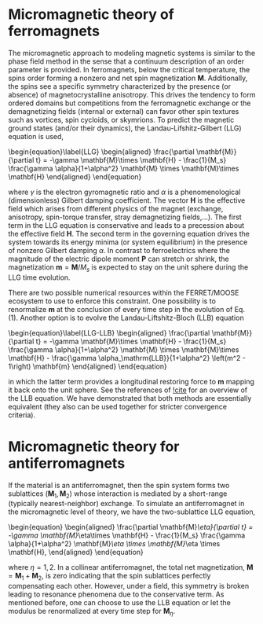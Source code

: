 # Micromagnetic theory of ferromagnets

The micromagnetic approach to modeling magnetic systems is similar to the phase field method in the sense that a continuum description of an order parameter is provided. In ferromagnets, below the critical temperature, the spins order forming a nonzero and net spin magnetization $\mathbf{M}$. Additionally, the spins see a specific symmetry characterized by the presence (or absence) of magnetocrystalline anisotropy. This drives the tendency to form ordered domains but competitions from the ferromagnetic exchange or the demagnetizing fields (internal or external) can favor other spin textures such as vortices, spin cycloids, or skymrions. To predict the magnetic ground states (and/or their dynamics), the Landau-Lifshitz-Gilbert (LLG) equation is used,

\begin{equation}\label{LLG}
  \begin{aligned}
    \frac{\partial \mathbf{M}}{\partial t} = -\gamma \mathbf{M}\times \mathbf{H} - \frac{1}{M_s} \frac{\gamma \alpha}{1+\alpha^2} \mathbf{M} \times \mathbf{M}\times \mathbf{H}
  \end{aligned}
\end{equation}

where $\gamma$ is the electron gyromagnetic ratio and $\alpha$ is a phenomenological (dimensionless) Gilbert damping coefficient. The vector $\mathbf{H}$ is the effective field which arises from different physics of the magnet (exchange, anisotropy, spin-torque transfer, stray demagnetizing fields,...). The first term in the LLG equation is conservative and leads to a precession about the effective field $\mathbf{H}$. The second term in the governing equation drives the system towards its energy minima (or system equilibrium) in the presence of nonzero Gilbert damping $\alpha$. In contrast to ferroelectrics where the magnitude of the electric dipole moment $\mathbf{P}$ can stretch or shrink, the magnetization $\mathbf{m} = \mathbf{M} / M_s$ is expected to stay on the unit sphere during the LLG time evolution.

There are two possible numerical resources within the FERRET/MOOSE ecosystem to use to enforce this constraint. One possibility is to renormalize $\mathbf{m}$ at the conclusion of every time step in the evolution of Eq. (1). Another option is to evolve the Landau-Liftshitz-Bloch (LLB) equation

\begin{equation}\label{LLG-LLB}
  \begin{aligned}
    \frac{\partial \mathbf{M}}{\partial t} = -\gamma \mathbf{M}\times \mathbf{H} - \frac{1}{M_s} \frac{\gamma \alpha}{1+\alpha^2} \mathbf{M} \times \mathbf{M}\times \mathbf{H} - \frac{\gamma \alpha_\mathrm{LLB}}{1+\alpha^2} \left(m^2 - 1\right) \mathbf{m}
  \end{aligned}
\end{equation}

in which the latter term provides a longitudinal restoring force to $\mathbf{m}$ mapping it back onto the unit sphere. See the references of [!cite](Garanin2004) for an overview of the LLB equation. We have demonstrated that both methods are essentially equivalent (they also can be used together for stricter convergence criteria).

# Micromagnetic theory for antiferromagnets

If the material is an antiferromagnet, then the spin system forms two sublattices $(\mathbf{M}_1, \mathbf{M}_2)$ whose interaction is mediated by a short-range (typically nearest-neighbor) exchange. To simulate an antiferromagnet in the micromagnetic level of theory, we have the two-sublattice LLG equation,

\begin{equation}
  \begin{aligned}
    \frac{\partial \mathbf{M}_\eta}{\partial t} = -\gamma \mathbf{M}_\eta\times \mathbf{H} - \frac{1}{M_s} \frac{\gamma \alpha}{1+\alpha^2} \mathbf{M}_\eta \times \mathbf{M}_\eta \times \mathbf{H},
  \end{aligned}
\end{equation}

where $\eta = 1, 2$. In a collinear antiferromagnet, the total net magnetization, $\mathbf{M} = \mathbf{M}_1 + \mathbf{M}_2$, is zero indicating that the spin sublattices perfectly compensating each other. However, under a field, this symmetry is broken leading to resonance phenomena due to the conservative term. As mentioned before, one can choose to use the LLB equation or let the modulus be renormalized at every time step for $\mathbf{M}_\eta$.
